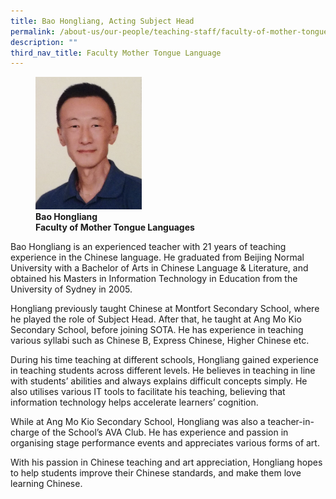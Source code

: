 ```yaml
---
title: Bao Hongliang, Acting Subject Head
permalink: /about-us/our-people/teaching-staff/faculty-of-mother-tongue-languages/bao-hongliang/
description: ""
third_nav_title: Faculty Mother Tongue Language
---
```

<figure>
<img style="width:40%" src="/images/mtl---bao-hongliang.jpg">
<figcaption> <strong>Bao Hongliang<br>
Faculty of Mother Tongue Languages</strong>
</figcaption>
</figure>

Bao Hongliang is an experienced teacher with 21 years of teaching experience in the Chinese language. He graduated from Beijing Normal University with a Bachelor of Arts in Chinese Language &amp; Literature, and obtained his Masters in Information Technology in Education from the University of Sydney in 2005.

  

Hongliang previously taught Chinese at Montfort Secondary School, where he played the role of Subject Head. After that, he taught at Ang Mo Kio Secondary School, before joining SOTA. He has experience in teaching various syllabi such as Chinese B, Express Chinese, Higher Chinese etc.

  

During his time teaching at different schools, Hongliang gained experience in teaching students across different levels. He believes in teaching in line with students’ abilities and always explains difficult concepts simply. He also utilises various IT tools to facilitate his teaching, believing that information technology helps accelerate learners’ cognition.

  

While at Ang Mo Kio Secondary School, Hongliang was also a teacher-in-charge of the School’s AVA Club. He has experience and passion in organising stage performance events and appreciates various forms of art.

  

With his passion in Chinese teaching and art appreciation, Hongliang hopes to help students improve their Chinese standards, and make them love learning Chinese.